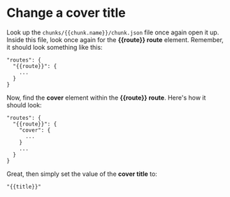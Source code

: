 # Change a cover title

 Look up the ```chunks/{{chunk.name}}/chunk.json``` file once again open it up. Inside this file, look once again for the **{{route}} route** element. Remember, it should look something like this:

 ```  
 "routes": {
   "{{route}}": {
     ...
   }
 }
 ```

 Now, find the **cover** element within the **{{route}} route**. Here's how it should look:

 ```  
 "routes": {
   "{{route}}": {
     "cover": {
       ...
     }
     ...
   }
 }
 ```

Great, then simply set the value of the **cover title** to:

  ```
  "{{title}}"
  ```
